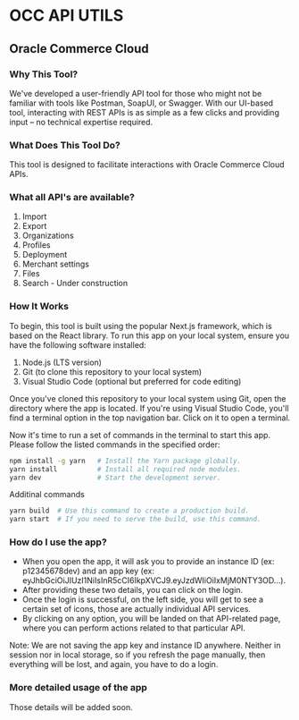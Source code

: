 # OCC API UTILS

## Oracle Commerce Cloud

### Why This Tool?

We've developed a user-friendly API tool for those who might not be familiar with tools like Postman, SoapUI, or Swagger. With our UI-based tool, interacting with REST APIs is as simple as a few clicks and providing input – no technical expertise required.

### What Does This Tool Do?

This tool is designed to facilitate interactions with Oracle Commerce Cloud APIs.

### What all API's are available?

1. Import
2. Export
3. Organizations
4. Profiles
5. Deployment
6. Merchant settings
7. Files
8. Search - Under construction

### How It Works

To begin, this tool is built using the popular Next.js framework, which is based on the React library. To run this app on your local system, ensure you have the following software installed:

1. Node.js (LTS version)
2. Git (to clone this repository to your local system)
3. Visual Studio Code (optional but preferred for code editing)

Once you've cloned this repository to your local system using Git, open the directory where the app is located. If you're using Visual Studio Code, you'll find a terminal option in the top navigation bar. Click on it to open a terminal.

Now it's time to run a set of commands in the terminal to start this app. Please follow the listed commands in the specified order:

```bash
npm install -g yarn   # Install the Yarn package globally.
yarn install          # Install all required node modules.
yarn dev              # Start the development server.
```

Additinal commands

```bash
yarn build  # Use this command to create a production build.
yarn start  # If you need to serve the build, use this command.
```

### How do I use the app?

- When you open the app, it will ask you to provide an instance ID (ex: p12345678dev) and an app key (ex: eyJhbGciOiJIUzI1NiIsInR5cCI6IkpXVCJ9.eyJzdWIiOiIxMjM0NTY3OD...).
- After providing these two details, you can click on the login.
- Once the login is successful, on the left side, you will get to see a certain set of icons, those are actually individual API services.
- By clicking on any option, you will be landed on that API-related page, where you can perform actions related to that particular API.

Note: We are not saving the app key and instance ID anywhere. Neither in session nor in local storage, so if you refresh the page manually, then everything will be lost, and again, you have to do a login.

### More detailed usage of the app

Those details will be added soon.
